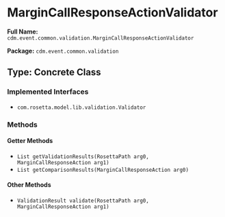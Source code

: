# MarginCallResponseActionValidator

**Full Name:** `cdm.event.common.validation.MarginCallResponseActionValidator`

**Package:** `cdm.event.common.validation`

## Type: Concrete Class

### Implemented Interfaces

- `com.rosetta.model.lib.validation.Validator`

### Methods

#### Getter Methods

- `List getValidationResults(RosettaPath arg0, MarginCallResponseAction arg1)`
- `List getComparisonResults(MarginCallResponseAction arg0)`

#### Other Methods

- `ValidationResult validate(RosettaPath arg0, MarginCallResponseAction arg1)`

